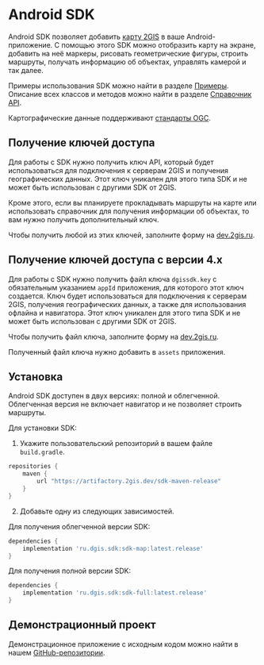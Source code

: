 # Android SDK

Android SDK позволяет добавить [карту 2GIS](https://2gis.ru/) в ваше Android-приложение. С помощью этого SDK можно отобразить карту на экране, добавить на неё маркеры, рисовать геометрические фигуры, строить маршруты, получать информацию об объектах, управлять камерой и так далее.

Примеры использования SDK можно найти в разделе [Примеры](/ru/android/sdk/examples). Описание всех классов и методов можно найти в разделе [Справочник API](/ru/android/sdk/reference).

Картографические данные поддерживают [стандарты OGC](https://ru.wikipedia.org/wiki/Open_Geospatial_Consortium).

## Получение ключей доступа

Для работы с SDK нужно получить ключ API, который будет использоваться для подключения к серверам 2GIS и получения географических данных. Этот ключ уникален для этого типа SDK и не может быть использован с другими SDK от 2GIS.

Кроме этого, если вы планируете прокладывать маршруты на карте или использовать справочник для получения информации об объектах, то вам нужно получить дополнительный ключ.

Чтобы получить любой из этих ключей, заполните форму на [dev.2gis.ru](https://dev.2gis.ru/order/).

## Получение ключей доступа с версии 4.x

Для работы с SDK нужно получить файл ключа `dgissdk.key` с обязательным указанием `appId` приложения, для которого этот ключ создается. Ключ будет использоваться для подключения к серверам 2GIS, получения географических данных, а также для использования офлайна и навигатора. Этот ключ уникален для этого типа SDK и не может быть использован с другими SDK от 2GIS.

Чтобы получить файл ключа, заполните форму на [dev.2gis.ru](https://dev.2gis.ru/order/).

Полученный файл ключа нужно добавить в `assets` приложения.

## Установка

Android SDK доступен в двух версиях: полной и облегченной. Облегченная версия не включает навигатор и не позволяет строить маршруты.

Для установки SDK:

1. Укажите пользовательский репозиторий в вашем файле `build.gradle`.

```gradle
repositories {
    maven {
        url "https://artifactory.2gis.dev/sdk-maven-release"
    }
}
```

2. Добавьте одну из следующих зависимостей.

Для получения облегченной версии SDK:

```gradle
dependencies {
    implementation 'ru.dgis.sdk:sdk-map:latest.release'
}
```

Для получения полной версии SDK:

```gradle
dependencies {
    implementation 'ru.dgis.sdk:sdk-full:latest.release'
}
```

## Демонстрационный проект

Демонстрационное приложение с исходным кодом можно найти в нашем [GitHub-репозитории](https://github.com/2gis/mobile-sdk-android-demo/).
